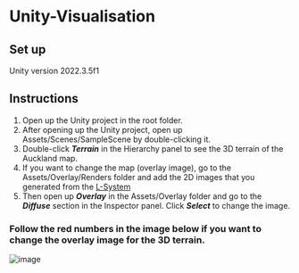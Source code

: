 # Unity-Visualisation

## Set up
Unity version 2022.3.5f1

## Instructions
1. Open up the Unity project in the root folder.
2. After opening up the Unity project, open up Assets/Scenes/SampleScene by double-clicking it.
3. Double-click ***Terrain*** in the Hierarchy panel to see the 3D terrain of the Auckland map.
5. If you want to change the map (overlay image), go to the Assets/Overlay/Renders folder and add the 2D images that you generated from the [L-System](https://github.com/UoA-CS715-Group12/Python-Lsystem)
6. Then open up ***Overlay*** in the Assets/Overlay folder and go to the ***Diffuse*** section in the Inspector panel. Click ***Select*** to change the image.

### Follow the red numbers in the image below if you want to change the overlay image for the 3D terrain.

![image](https://github.com/UoA-CS715-Group12/Unity-Visualisation/assets/69305722/e246f6e0-91fd-4231-b704-1e5bcf834852)
